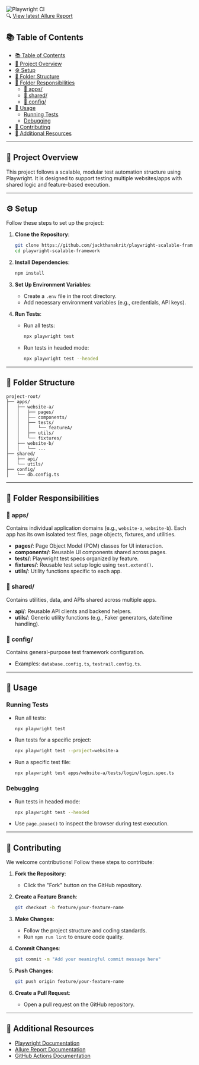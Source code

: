 ![Playwright CI](https://github.com/jackthanakrit/playwright-scalable-framework/actions/workflows/test_pipeline.yml/badge.svg)  
🔍 [View latest Allure Report](https://jackthanakrit.github.io/playwright-scalable-framework/awesome/index.html)

## 📚 Table of Contents
- [📚 Table of Contents](#-table-of-contents)
- [📖 Project Overview](#-project-overview)
- [⚙️ Setup](#️-setup)
- [📂 Folder Structure](#-folder-structure)
- [📁 Folder Responsibilities](#-folder-responsibilities)
  - [📁 apps/](#-apps)
  - [📁 shared/](#-shared)
  - [📁 config/](#-config)
- [🚀 Usage](#-usage)
  - [Running Tests](#running-tests)
  - [Debugging](#debugging)
- [🤝 Contributing](#-contributing)
- [📜 Additional Resources](#-additional-resources)

---

## 📖 Project Overview

This project follows a scalable, modular test automation structure using Playwright. It is designed to support testing multiple websites/apps with shared logic and feature-based execution.

---

## ⚙️ Setup

Follow these steps to set up the project:

1. **Clone the Repository**:
   ```bash
   git clone https://github.com/jackthanakrit/playwright-scalable-framework.git
   cd playwright-scalable-framework
   ```

2. **Install Dependencies**:
   ```bash
   npm install
   ```

3. **Set Up Environment Variables**:
   - Create a `.env` file in the root directory.
   - Add necessary environment variables (e.g., credentials, API keys).

4. **Run Tests**:
   - Run all tests:
     ```bash
     npx playwright test
     ```
   - Run tests in headed mode:
     ```bash
     npx playwright test --headed
     ```

---

## 📂 Folder Structure

```plaintext
project-root/
├── apps/
│   ├── website-a/
│   │   ├── pages/
│   │   ├── components/
│   │   ├── tests/
│   │   │   └── featureA/
│   │   ├── utils/
│   │   └── fixtures/
│   ├── website-b/
│   │   └── ...
├── shared/
│   ├── api/
│   └── utils/
├── config/
│   └── db.config.ts
```

---

## 📁 Folder Responsibilities

### 📁 apps/
Contains individual application domains (e.g., `website-a`, `website-b`). Each app has its own isolated test files, page objects, fixtures, and utilities.

- **pages/**: Page Object Model (POM) classes for UI interaction.
- **components/**: Reusable UI components shared across pages.
- **tests/**: Playwright test specs organized by feature.
- **fixtures/**: Reusable test setup logic using `test.extend()`.
- **utils/**: Utility functions specific to each app.

### 📁 shared/
Contains utilities, data, and APIs shared across multiple apps.

- **api/**: Reusable API clients and backend helpers.
- **utils/**: Generic utility functions (e.g., Faker generators, date/time handling).

### 📁 config/
Contains general-purpose test framework configuration.

- Examples: `database.config.ts`, `testrail.config.ts`.

---

## 🚀 Usage

### Running Tests
- Run all tests:
  ```bash
  npx playwright test
  ```
- Run tests for a specific project:
  ```bash
  npx playwright test --project=website-a
  ```
- Run a specific test file:
  ```bash
  npx playwright test apps/website-a/tests/login/login.spec.ts
  ```

### Debugging
- Run tests in headed mode:
  ```bash
  npx playwright test --headed
  ```
- Use `page.pause()` to inspect the browser during test execution.

---

## 🤝 Contributing

We welcome contributions! Follow these steps to contribute:

1. **Fork the Repository**:
   - Click the "Fork" button on the GitHub repository.

2. **Create a Feature Branch**:
   ```bash
   git checkout -b feature/your-feature-name
   ```

3. **Make Changes**:
   - Follow the project structure and coding standards.
   - Run `npm run lint` to ensure code quality.

4. **Commit Changes**:
   ```bash
   git commit -m "Add your meaningful commit message here"
   ```

5. **Push Changes**:
   ```bash
   git push origin feature/your-feature-name
   ```

6. **Create a Pull Request**:
   - Open a pull request on the GitHub repository.

---

## 📜 Additional Resources

- [Playwright Documentation](https://playwright.dev/docs/intro)
- [Allure Report Documentation](https://docs.qameta.io/allure/)
- [GitHub Actions Documentation](https://docs.github.com/en/actions)